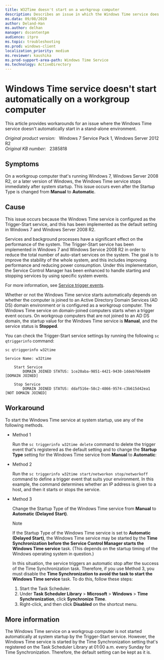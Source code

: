 ```yaml
---
title: W32Time doesn't start on a workgroup computer
description: Describes an issue in which the Windows Time service does not automatically start in a stand-alone environment for Windows 7, Windows Server 2008 R2, and later versions of Windows. Workarounds are provided.
ms.data: 09/08/2020
author: Deland-Han
ms.author: delhan
manager: dscontentpm
audience: itpro
ms.topic: troubleshooting
ms.prod: windows-client
localization_priority: medium
ms.reviewer: kaushika
ms.prod-support-area-path: Windows Time Service
ms.technology: ActiveDirectory
---
```

# Windows Time service doesn't start automatically on a workgroup computer

This article provides workarounds for an issue where the Windows Time service doesn't automatically start in a stand-alone environment.

_Original product version:_ &nbsp; Windows 7 Service Pack 1, Windows Server 2012 R2  
_Original KB number:_ &nbsp; 2385818

## Symptoms

On a workgroup computer that's running Windows 7, Windows Server 2008 R2, or a later version of Windows, the Windows Time service stops immediately after system startup. This issue occurs even after the Startup Type is changed from **Manual** to **Automatic**.

## Cause

This issue occurs because the Windows Time service is configured as the Trigger-Start service, and this has been implemented as the default setting in Windows 7 and Windows Server 2008 R2.

Services and background processes have a significant effect on the performance of the system. The Trigger-Start service has been implemented in Windows 7 and Windows Service 2008 R2 in order to reduce the total number of auto-start services on the system. The goal is to improve the stability of the whole system, and this includes improving performance and reducing power consumption. Under this implementation, the Service Control Manager has been enhanced to handle starting and stopping services by using specific system events.

For more information, see [Service trigger events](/windows/win32/services/service-trigger-events).

Whether or not the Windows Time service starts automatically depends on whether the computer is joined to an Active Directory Domain Services (AD DS) domain environment or is configured as a workgroup computer. The Windows Time service on domain-joined computers starts when a trigger event occurs. On workgroup computers that are not joined to an AD DS domain, the startup value for the Windows Time service is **Manual**, and the service status is **Stopped**.

You can check the Trigger-Start service settings by running the following `sc qtriggerinfo` command:

```console
sc qtriggerinfo w32time  

Service Name: w32time

    Start Service
        DOMAIN JOINED STATUS: 1ce20aba-9851-4421-9430-1ddeb766e809 [DOMAIN JOINED]

    Stop Service
        DOMAIN JOINED STATUS: ddaf516e-58c2-4866-9574-c3b615d42ea1 [NOT DOMAIN JOINED]
```

## Workaround

To start the Windows Time service at system startup, use any of the following methods.

- Method 1  

    Run the `sc triggerinfo w32time delete` command to delete the trigger event that's registered as the default setting and to change the **Startup Type** setting for the Windows Time service from **Manual** to **Automatic**:

- Method 2  

    Run the `sc triggerinfo w32time start/networkon stop/networkoff` command to define a trigger event that suits your environment. In this example, the command determines whether an IP address is given to a host, and then it starts or stops the service.

- Method 3  

    Change the Startup Type of the Windows Time service from **Manual** to **Automatic (Delayed Start)**.

    > [!NOTE]
    > If the Startup Type of the Windows Time service is set to **Automatic (Delayed Start)**, the Windows Time service may be started by the **Time Synchronization before the Service Control Manager starts the Windows Time service** task. (This depends on the startup timing of the Windows operating system in question.)

    In this situation, the service triggers an automatic stop after the success of the Time Synchronization task. Therefore, if you use Method 3, you must disable the **Time Synchronization to avoid the task to start the Windows Time service** task. To do this, follow these steps:

    1. Start the Task Scheduler.
    2. Under **Task Scheduler Library** > **Microsoft** > **Windows** > **Time Synchronization**, click **Synchronize Time**.
    3. Right-click, and then click **Disabled** on the shortcut menu.

## More information

The Windows Time service on a workgroup computer is not started automatically at system startup by the Trigger-Start service. However, the Windows Time service is started by the Time Synchronization setting that's registered on the Task Scheduler Library at 01:00 a.m. every Sunday for Time Synchronization. Therefore, the default setting can be kept as it is.
